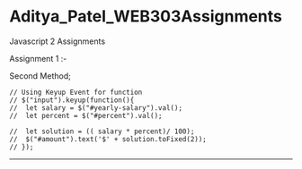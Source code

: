 # Aditya_Patel_WEB303Assignments
 Javascript 2 Assignments


Assignment 1 :- 

Second Method;


	// Using Keyup Event for function
	// $("input").keyup(function(){
	// 	let salary = $("#yearly-salary").val();
	// 	let percent = $("#percent").val();

	// 	let solution = (( salary * percent)/ 100);
	// 	$("#amount").text('$' + solution.toFixed(2));
	// });

-------------------------------------------------------------------------------------------------------------------------------------    
